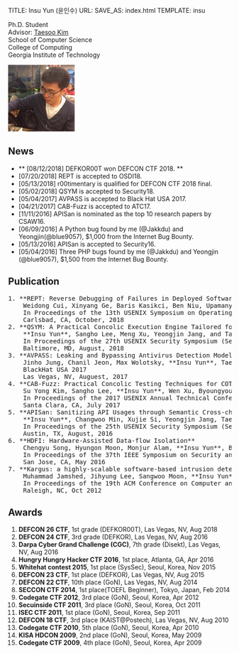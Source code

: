 TITLE: Insu Yun (윤인수)
URL:
SAVE_AS: index.html
TEMPLATE: insu

<div class="row">
  <div class="col-sm-8">
    <p>
      Ph.D. Student</br>
      Advisor: <a href="http://taesoo.gtisc.gatech.edu">Taesoo Kim</a></br>
      School of Computer Science</br>
      College of Computing</br>
      Georgia Institute of Technology</br>
    </p>
  </div>
  <div class="col-sm-4">
    <img src=" assets/images/insu.jpg" />
  </div>
</div>

News
----
- ** [08/12/2018] DEFKOR00T won DEFCON CTF 2018. **
- [07/20/2018] REPT is accepted to OSDI18.
- [05/13/2018] r00timentary is qualified for DEFCON CTF 2018 final.
- [05/02/2018] QSYM is accepted to Security18.
- [05/04/2017] AVPASS is accepted to Black Hat USA 2017.
- [04/21/2017] CAB-Fuzz is accepted to ATC17.
- [11/11/2016] APISan is nominated as the top 10 research papers by CSAW16.
- [06/09/2016] A Python bug found by me (@Jakkdu) and Yeongjin(@blue9057),
  $1,000 from the Internet Bug Bounty.
- [05/13/2016] APISan is accepted to Security16.
- [05/04/2016] Three PHP bugs found by me (@Jakkdu) and Yeongjin (@blue9057),
  $1,500 from the Internet Bug Bounty.

Publication
-----------
<pre>
1. **REPT: Reverse Debugging of Failures in Deployed Software (to appear)**
    Weidong Cui, Xinyang Ge, Baris Kasikci, Ben Niu, Upamanyu Sharma, Ruoyu Wang, and **Insu Yun**
    In Proceedings of the 13th USENIX Symposium on Operating Systems Design and Implementation (OSDI 2018)
    Carlsbad, CA, October, 2018
2. **QSYM: A Practical Concolic Execution Engine Tailored for Hybrid Fuzzing (to appear)**
    **Insu Yun**, Sangho Lee, Meng Xu, Yeongjin Jang, and Taesoo Kim
    In Proceedings of the 27th USENIX Security Symposium (Security 2018)
    Baltimore, MD, August, 2018
3. **AVPASS: Leaking and Bypassing Antivirus Detection Model Automatically**
    Jinho Jung, Chanil Jeon, Max Wolotsky, **Insu Yun**, Taesoo Kim
    BlackHat USA 2017 
    Las Vegas, NV, Auguest, 2017
4. **CAB-Fuzz: Practical Concolic Testing Techniques for COTS Operating Systems**
    Su Yong Kim, Sangho Lee, **Insu Yun**, Wen Xu, Byoungyoung Lee, Youngtae Yun, Taesoo Kim
    In Proceedings of the 2017 USENIX Annual Technical Conference (ATC 2017)
    Santa Clara, CA, July 2017 
5. **APISan: Sanitizing API Usages through Semantic Cross-checking**
    **Insu Yun**, Changwoo Min, Xujie Si, Yeongjin Jang, Taesoo Kim, Mayur Naik
    In Proceedings of the 25th USENIX Security Symposium (Security 2016) 
    Austin, TX, August, 2016 
6. **HDFI: Hardware-Assisted Data-flow Isolation**
    Chengyu Song, Hyungon Moon, Monjur Alam, **Insu Yun**, Byoungyoung Lee, Taesoo Kim, Wenke Lee, Yunheung Paek
    In Proceedings of the 37th IEEE Symposium on Security and Privacy (Oakland 2016)
    San Jose, CA, May 2016 
7. **Kargus: a highly-scalable software-based intrusion detection system**
    Muhammad Jamshed, Jihyung Lee, Sangwoo Moon, **Insu Yun**, Deokjin Kim, Sungryoul Lee, Yung Yi, KyoungSoo Park
    In Proceedings of the 19th ACM Conference on Computer and Communications Security (CCS 2012)
    Raleigh, NC, Oct 2012
</pre>

Awards
------
1. **DEFCON 26 CTF**, 1st grade (DEFKOR00T), Las Vegas, NV, Aug 2018
2. **DEFCON 24 CTF**, 3rd grade (DEFKOR), Las Vegas, NV, Aug 2016
3. **Darpa Cyber Grand Challenge (CGC)**, 7th grade (Disekt), Las Vegas, NV, Aug 2016
4. **Hungry Hungry Hacker CTF 2016**, 1st place, Atlanta, GA, Apr 2016
5. **Whitehat contest 2015**, 1st place (SysSec), Seoul, Korea, Nov 2015
6. **DEFCON 23 CTF**, 1st place (DEFKOR), Las Vegas, NV, Aug 2015
7. **DEFCON 22 CTF**, 10th place (GoN), Las Vegas, NV, Aug 2014
8. **SECCON CTF 2014**, 1st place(TOEFL Beginner), Tokyo, Japan, Feb 2014
9. **Codegate CTF 2012**, 3rd place (GoN), Seoul, Korea, Apr 2012
10. **Secuinside CTF 2011**, 3rd place (GoN), Seoul, Korea, Oct 2011
11. **ISEC CTF 2011**, 1st place (GoN), Seoul, Korea, Sep 2011
12. **DEFCON 18 CTF**, 3rd place (KAIST@Postech), Las Vegas, NV, Aug 2010
13. **Codegate CTF 2010**, 5th place (GoN), Seoul, Korea, Apr 2010
14. **KISA HDCON 2009**, 2nd place (GoN), Seoul, Korea, May 2009
15. **Codegate CTF 2009**, 4th place (GoN), Seoul, Korea, Apr 2009
